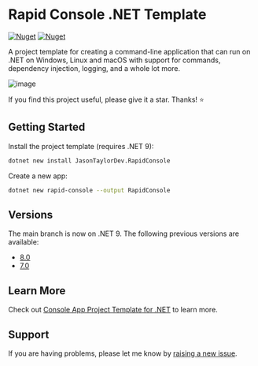 # Rapid Console .NET Template

[![Nuget](https://img.shields.io/nuget/v/JasonTaylorDev.RapidConsole?label=NuGet)](https://www.nuget.org/packages/JasonTaylorDev.RapidConsole)
[![Nuget](https://img.shields.io/nuget/dt/JasonTaylorDev.RapidConsole?label=Downloads)](https://www.nuget.org/packages/JasonTaylorDev.RapidConsole)

A project template for creating a command-line application that can run on .NET on Windows, Linux and macOS with support for commands, dependency injection, logging, and a whole lot more.

![image](https://user-images.githubusercontent.com/1988321/197191492-a98bd1f3-09e6-4eea-bcca-5596be88676d.png)

If you find this project useful, please give it a star. Thanks! ⭐

## Getting Started

Install the project template (requires .NET 9):

```bash
dotnet new install JasonTaylorDev.RapidConsole
```

Create a new app:

```bash
dotnet new rapid-console --output RapidConsole
```

## Versions

The main branch is now on .NET 9. The following previous versions are available:

* [8.0](https://github.com/jasontaylordev/RapidConsole/tree/net8.0)
* [7.0](https://github.com/jasontaylordev/RapidConsole/tree/net7.0)

## Learn More

Check out [Console App Project Template for .NET](https://jasontaylor.dev/console-app-project-template/) to learn more.

## Support

If you are having problems, please let me know by [raising a new issue](https://github.com/jasontaylordev/RapidConsole/issues/new).